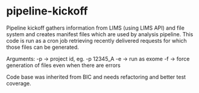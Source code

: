 # pipeline-kickoff

Pipeline kickoff gathers information from LIMS (using LIMS API) and file system and creates manifest files which are used by analysis pipeline. 
This code is run as a cron job retrieving recently delivered requests for which those files can be generated.

Arguments:
 -p -> project id, eg. -p 12345_A
 -e -> run as exome
 -f -> force generation of files even when there are errors

Code base was inherited from BIC and needs refactoring and better test coverage. 
